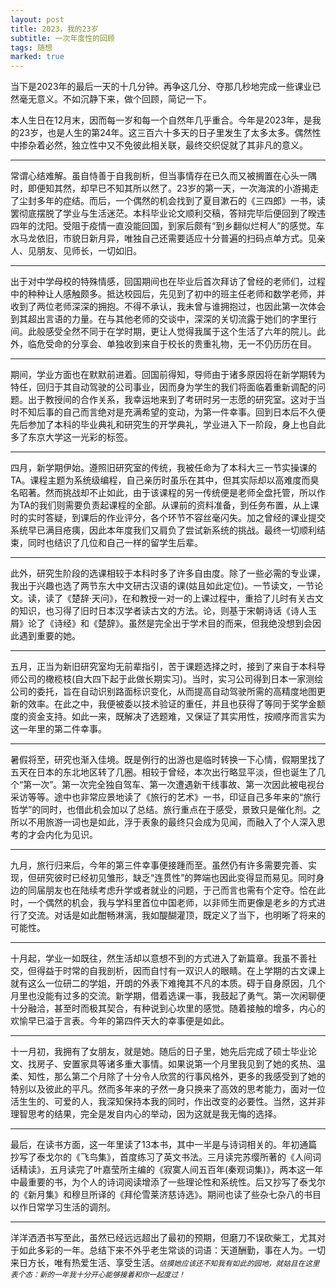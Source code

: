 ```yaml
---
layout: post
title: 2023，我的23岁
subtitle: 一次年度性的回顾
tags: 随想
marked: true
---
```


当下是2023年的最后一天的十几分钟。再争这几分、夺那几秒地完成一些课业已然毫无意义。不如沉静下来，做个回顾，简记一下。

本人生日在12月末，因而每一岁和每一个自然年几乎重合。今年是2023年，是我的23岁，也是人生的第24年。这三百六十多天的日子里发生了太多太多。偶然性中掺杂着必然，独立性中又不免彼此相关联，最终交织促就了其非凡的意义。

---

常谓心结难解。虽自恃善于自我剖析，但当事情存在已久而又被搁置在心头一隅时，即便知其然，却早已不知其所以然了。23岁的第一天，一次海滨的小游揭走了尘封多年的症结。而后，一个偶然的机会找到了夏目漱石的《三四郎》一书，读罢彻底摆脱了学业与生活迷茫。本科毕业论文顺利交稿，答辩完毕后便回到了暌违四年的沈阳。受阻于疫情一直没能回国，到家后颇有“到乡翻似烂柯人”的感觉。车水马龙依旧，市貌日新月异，唯独自己还需要适应十分普遍的扫码点单方式。见亲人、见朋友、见师长，一切如旧。

---

出于对中学母校的特殊情感，回国期间也在毕业后首次拜访了曾经的老师们，过程中的种种让人感触颇多。抵达校园后，先见到了初中的班主任老师和数学老师，并收到了两位老师深深的拥抱。不得不承认，我未曾与谁拥抱过，也因此第一次体会到其超出言语的力量。在与其他老师的交谈中，深深的关切流露于她们的字里行间。此般感受全然不同于在学时期，更让人觉得我属于这个生活了六年的院儿。此外，临危受命的分享会、单独收到来自于校长的贵重礼物，无一不仍历历在目。

---

期间，学业方面也在默默前进着。回国前得知，导师由于诸多原因将在新学期转为特任，回归于其自动驾驶的公司事业，因而身为学生的我们将面临着重新调配的问题。出于教授间的合作关系，我幸运地来到了考研时另一志愿的研究室。这对于当时不知后事的自己而言绝对是充满希望的变动，为第一件幸事。回到日本后不久便先后参加了本科的毕业典礼和研究生的开学典礼，学业进入下一阶段，身上也自此多了东京大学这一光彩的标签。

---

四月，新学期伊始。遵照旧研究室的传统，我被任命为了本科大三一节实操课的TA。课程主题为系统级编程，自己亲历时虽乐在其中，但其实际却以高难度而臭名昭著。然而挑战却不止如此，由于该课程的另一传统便是老师全盘托管，所以作为TA的我们则需要负责起课程的全部。从课前的资料准备，到任务布置，从上课时的实时答疑，到课后的作业评分，各个环节不容丝毫闪失。加之曾经的课业提交系统早已满目疮痍，因此本年度我们又肩负了尝试新系统的挑战。最终一切顺利结束，同时也结识了几位和自己一样的留学生后辈。

---

此外，研究生阶段的选课相较于本科时多了许多自由度。除了一些必需的专业课，我出于兴趣也选了两节东大中文研古汉语的课(姑且如此定位)。一节读文，一节论文。读，读了《楚辞·天问》，在和教授一对一的上课过程中，重拾了儿时有关古文的知识，也习得了旧时日本汉学者读古文的方法。论，则基于宋朝诗话《诗人玉屑》论了《诗经》和《楚辞》。虽然是完全出于学术目的而来，但我绝没想到会因此遇到重要的她。

---

五月，正当为新旧研究室均无前辈指引，苦于课题选择之时，接到了来自于本科导师公司的橄榄枝(自大四下起于此做长期实习)。当时，实习公司得到日本一家测绘公司的委托，旨在自动识别路面标识变化，从而提高自动驾驶所需的高精度地图更新的效率。在此之中，我便被委以技术验证的重任，并且也获得了等同于奖学金额度的资金支持。如此一来，既解决了选题难，又保证了其实用性，按顺序而言实为这一年里的第二件幸事。

---

暑假将至，研究也渐入佳境。既是例行的出游也是临时转换一下心情，假期里找了五天在日本的东北地区转了几圈。相较于曾经，本次出行略显平淡，但也诞生了几个“第一次”。第一次完全独自驾车、第一次遭遇新干线事故、第一次因此被电视台采访等等。途中也非常应景地读了《旅行的艺术》一书，印证自己多年来的“旅行哲学”的同时，也借此机会加以了总结。旅行重点在于感受，景致只是催化剂。之所以不用旅游一词也是如此，浮于表象的最终只会成为见闻，而融入了个人深入思考的才会内化为见识。

---

九月，旅行归来后，今年的第三件幸事便接踵而至。虽然仍有许多需要完善、实现，但研究彼时已经初见雏形，缺乏“连贯性”的弊端也因此变得显而易见。同时身边的同届朋友也在陆续考虑升学或者就业的问题，于己而言也需有个定夺。恰在此时，一个偶然的机会，我与学科里首位中国老师，以非师生而更像是老乡的方式进行了交流。对话是如此酣畅淋漓，我如醍醐灌顶，既定义了当下，也明晰了将来的可能性。

---

十月起，学业一如既往，然生活却以意想不到的方式进入了新篇章。我虽不善社交，但得益于时常的自我剖析，因而自忖有一双识人的眼睛。在上学期的古文课上就有这么一位研二的学姐，开朗的外表下难掩其不凡的本质。碍于自身原因，几个月里也没能有过多的交流。新学期，借着选课一事，我鼓起了勇气。第一次闲聊便十分融洽，甚至时而极其契合，有种说到心坎里的感觉。随着接触的增多，内心的欢愉早已溢于言表。今年的第四件天大的幸事便是如此。

---

十一月初，我拥有了女朋友，就是她。随后的日子里，她先后完成了硕士毕业论文、找房子、安置家具等诸多重大事情。如果说第一个月里我见到了她的炙热、温柔、知性，那么第二个月除了十分令人欣赏的行事风格外，更多的我感受到了她的特别以及彼此的平凡。然而多年来的孑然一身只换来了高效的思考能力，面对一位活生生的、可爱的人，我深知保持本我的同时，作出改变的必要性。当然，这并非理智思考的结果，完全是发自内心的举动，因为这就是我无悔的选择。

---

最后，在读书方面，这一年里读了13本书，其中一半是与诗词相关的。年初通篇抄写了泰戈尔的《飞鸟集》，首度练习了英文书法。三月读完苏缨所著的《人间词话精读》，五月读完了叶嘉莹所主编的《寂寞人间五百年(秦观词集)》，两本这一年中最重要的书，为个人的诗词阅读增添了一些理论性和系统性。后又抄写了泰戈尔的《新月集》和穆旦所译的《拜伦雪莱济慈诗选》。期间也读了些杂七杂八的书目以作日常学习生活的调剂。

---

洋洋洒洒书写至此，虽然已经远远超出了最初的预期，但磨刀不误砍柴工，尤其对于如此多彩的一年。总结下来不外乎老生常谈的词语：天道酬勤，事在人为。一切来日方长，唯有热爱生活、享受生活。<small><em>估摸她应该还不知我有如此的园地，就姑且在这里表个态：新的一年我十分开心能够接着和你一起度过！</em></small>
